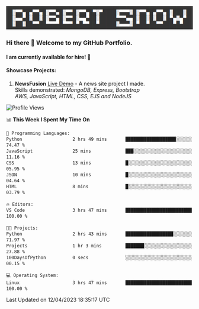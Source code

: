 <img alt="myname" src="assets/name.png" />

### Hi there 👋 Welcome to my GitHub Portfolio.
#### I am currently available for hire!  :briefcase:

#### Showcase Projects:

1. **NewsFusion** [Live Demo](https://news-1-f7223358.deta.app/) - A news site project I made.\
Skills demonstrated: *MongoDB, Express, Bootstrap\
AWS, JavaScript, HTML, CSS, EJS and NodeJS*

<!--START_SECTION:waka-->
![Profile Views](http://img.shields.io/badge/Profile%20Views-12-blue)

📊 **This Week I Spent My Time On** 

```text
💬 Programming Languages: 
Python                   2 hrs 49 mins       ███████████████████░░░░░░   74.47 % 
JavaScript               25 mins             ███░░░░░░░░░░░░░░░░░░░░░░   11.16 % 
CSS                      13 mins             █░░░░░░░░░░░░░░░░░░░░░░░░   05.95 % 
JSON                     10 mins             █░░░░░░░░░░░░░░░░░░░░░░░░   04.64 % 
HTML                     8 mins              █░░░░░░░░░░░░░░░░░░░░░░░░   03.79 % 

🔥 Editors: 
VS Code                  3 hrs 47 mins       █████████████████████████   100.00 % 

🐱‍💻 Projects: 
Python                   2 hrs 43 mins       ██████████████████░░░░░░░   71.97 % 
Projects                 1 hr 3 mins         ███████░░░░░░░░░░░░░░░░░░   27.88 % 
100DaysOfPython          0 secs              ░░░░░░░░░░░░░░░░░░░░░░░░░   00.15 % 

💻 Operating System: 
Linux                    3 hrs 47 mins       █████████████████████████   100.00 % 
```


 Last Updated on 12/04/2023 18:35:17 UTC
<!--END_SECTION:waka-->

<!--
**robjsnow/robjsnow** is a ✨ _special_ ✨ repository because its `README.md` (this file) appears on your GitHub profile.

Here are some ideas to get you started:

- 🔭 I’m currently working on ...
- 🌱 I’m currently learning ...
- 👯 I’m looking to collaborate on ...
- 🤔 I’m looking for help with ...
- 💬 Ask me about ...
- 📫 How to reach me: ...
- 😄 Pronouns: ...
- ⚡ Fun fact: ...
-->
